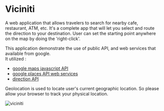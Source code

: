 # Viciniti

A web application that allows travelers to search for nearby cafe, restaurant, ATM, etc.
It's a complete app that will let you select and route the direction to your destination.
User can set the starting point anywhere on the map by doing the 'right-click'.

This application demonstrate the use of public API, and web services that available from google.<br>
It utilized : <br>
+ [google maps javascript API](https://developers.google.com/maps/documentation/javascript/)
+ [google places API web services](https://developers.google.com/places/web-service/)
+ [direction API](https://developers.google.com/maps/documentation/directions/)

Geolocation is used to locate user's current geographic location. So please allow your browser to track your physical location.
 
![viciniti](https://user-images.githubusercontent.com/24881495/27558971-b90d7990-5a73-11e7-8171-2c532b235860.JPG)
